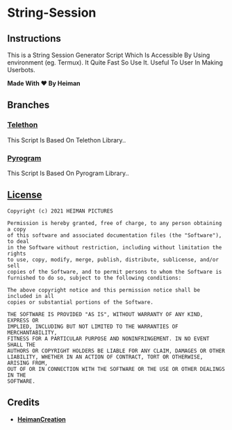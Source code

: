 # String-Session

## Instructions

This is a String Session Generator Script Which Is Accessible By Using environment (eg. Termux). It Quite Fast So Use It. Useful To User In Making Userbots.

<b>Made With ❤️ By Heiman</b>
 
## Branches

### [Telethon](https://github.com/HeimanPictures/String-Session/tree/Telethon)

   This Script Is Based On Telethon Library..

### [Pyrogram](https://github.com/HeimanPictures/String-Session/tree/Pyro)

   This Script Is Based On Pyrogram Library..


## [License](./LICENSE)

```
Copyright (c) 2021 HEIMAN PICTURES

Permission is hereby granted, free of charge, to any person obtaining a copy
of this software and associated documentation files (the "Software"), to deal
in the Software without restriction, including without limitation the rights
to use, copy, modify, merge, publish, distribute, sublicense, and/or sell
copies of the Software, and to permit persons to whom the Software is
furnished to do so, subject to the following conditions:

The above copyright notice and this permission notice shall be included in all
copies or substantial portions of the Software.

THE SOFTWARE IS PROVIDED "AS IS", WITHOUT WARRANTY OF ANY KIND, EXPRESS OR
IMPLIED, INCLUDING BUT NOT LIMITED TO THE WARRANTIES OF MERCHANTABILITY,
FITNESS FOR A PARTICULAR PURPOSE AND NONINFRINGEMENT. IN NO EVENT SHALL THE
AUTHORS OR COPYRIGHT HOLDERS BE LIABLE FOR ANY CLAIM, DAMAGES OR OTHER
LIABILITY, WHETHER IN AN ACTION OF CONTRACT, TORT OR OTHERWISE, ARISING FROM,
OUT OF OR IN CONNECTION WITH THE SOFTWARE OR THE USE OR OTHER DEALINGS IN THE
SOFTWARE.
```

## Credits
 
- <b>[HeimanCreation](https://telegram.dog/HeimanCreation)</b>

